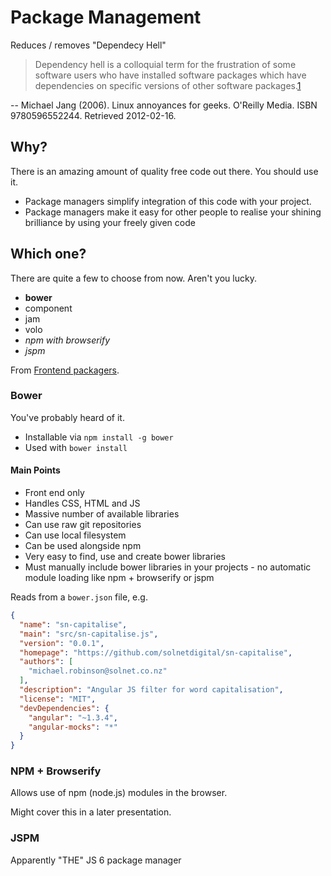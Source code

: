 # Package Management

Reduces / removes "Dependecy Hell"

 > Dependency hell is a colloquial term for the frustration of some software users who have installed software packages which have dependencies on specific versions of other software packages.[1](dependency-hell)

 -- Michael Jang (2006). Linux annoyances for geeks. O'Reilly Media. ISBN 9780596552244. Retrieved 2012-02-16.
 
## Why?

There is an amazing amount of quality free code out there. You should use it.

 - Package managers simplify integration of this code with your project.
 - Package managers make it easy for other people to realise your shining brilliance by using your freely given code

## Which one?

There are quite a few to choose from now. Aren't you lucky.

 - **bower**
 - component
 - jam
 - volo
 - *npm with browserify*
 - *jspm*

From [Frontend packagers](https://github.com/wilmoore/frontend-packagers).

### Bower 

You've probably heard of it.

 - Installable via `npm install -g bower`
 - Used with `bower install`

#### Main Points

 - Front end only
 - Handles CSS, HTML and JS
 - Massive number of available libraries
 - Can use raw git repositories
 - Can use local filesystem
 - Can be used alongside npm
 - Very easy to find, use and create bower libraries
 - Must manually include bower libraries in your projects - no automatic module loading like npm + browserify or jspm

Reads from a `bower.json` file, e.g.

```JSON
{
  "name": "sn-capitalise",
  "main": "src/sn-capitalise.js",
  "version": "0.0.1",
  "homepage": "https://github.com/solnetdigital/sn-capitalise",
  "authors": [
    "michael.robinson@solnet.co.nz"
  ],
  "description": "Angular JS filter for word capitalisation",
  "license": "MIT",
  "devDependencies": {
    "angular": "~1.3.4",
    "angular-mocks": "*"
  }
}
```

### NPM + Browserify

Allows use of npm (node.js) modules in the browser.

Might cover this in a later presentation.

### JSPM

Apparently "THE" JS 6 package manager
